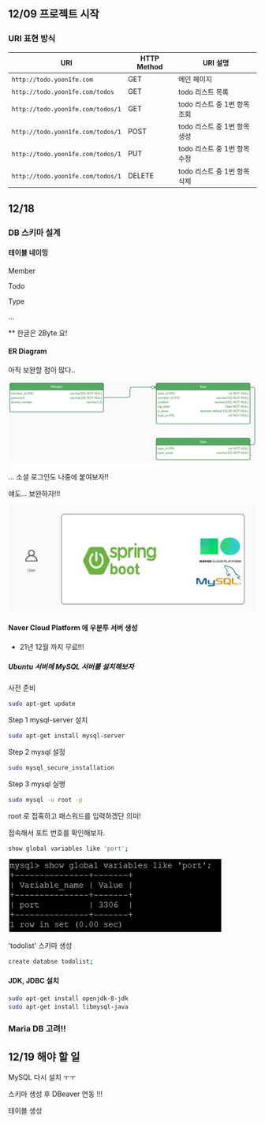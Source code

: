 ## 12/09 프로젝트 시작



### URI 표현 방식

| URI                               | HTTP Method | URI 설명                     |
| --------------------------------- | ----------- | ---------------------------- |
| `http://todo.yoon1fe.com`         | GET         | 메인 페이지                  |
| `http://todo.yoon1fe.com/todos`   | GET         | todo 리스트 목록             |
| `http://todo.yoon1fe.com/todos/1` | GET         | todo 리스트 중 1번 항목 조회 |
| `http://todo.yoon1fe.com/todos/1` | POST        | todo 리스트 중 1번 항목 생성 |
| `http://todo.yoon1fe.com/todos/1` | PUT         | todo 리스트 중 1번 항목 수정 |
| `http://todo.yoon1fe.com/todos/1` | DELETE      | todo 리스트 중 1번 항목 삭제 |









## 12/18 

### DB 스키마 설계

#### 테이블 네이밍

Member

Todo

Type

...





** 한글은 2Byte 요!

#### ER Diagram

아직 보완할 점이 많다..

![ERD.png](https://github.com/yoon1fe/Spring-Boot-TodoList/blob/master/pics/ERD.png?raw=true)



... 소셜 로그인도 나중에 붙여보자!!



얘도... 보완하자!!!

![architecture.png](https://github.com/yoon1fe/Spring-Boot-TodoList/blob/master/pics/architecture.png?raw=true)



#### Naver Cloud Platform 에 우분투 서버 생성

 - 21년 12월 까지 무료!!!



##### Ubuntu 서버에 MySQL 서버를 설치해보자



사전 준비

```bash
sudo apt-get update
```



Step 1 mysql-server 설치

```bash
sudo apt-get install mysql-server
```



Step 2 mysql 설정

```bash
sudo mysql_secure_installation
```



Step 3 mysql 실행

```bash
sudo mysql -u root -p
```

root 로 접혹하고  패스워드를 입력하겠단 의미!



접속해서 포트 번호를 확인해보자.

```bash
show global variables like 'port';
```



![image-20201219000419400](.\pics\port.png)



'todolist' 스키마 생성

```bash
create databse todolist;
```





#### JDK, JDBC 설치

```bash
sudo apt-get install openjdk-8-jdk
sudo apt-get install libmysql-java
```





### Maria DB 고려!!







## 12/19 해야 할 일

MySQL 다시 설치 ㅜㅜ

스키마 생성 후 DBeaver 연동 !!!

테이블 생성

